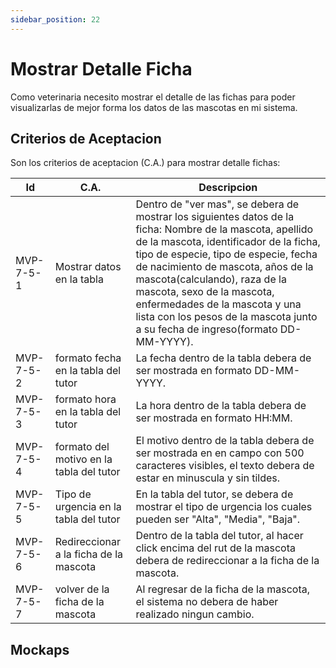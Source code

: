 ```yaml
---
sidebar_position: 22
---
```


# Mostrar Detalle Ficha

Como veterinaria necesito mostrar el detalle de las fichas para poder visualizarlas de mejor forma los datos de las mascotas en mi sistema.

<!-- En la siguiente imagen reprecenta el flujo general de la historia de usuario:
![Task Flow de Gestionar citas](/img/gestionar_citas/agregar_cita/agregar_cita_diagrama.svg) -->

## Criterios de Aceptacion
Son los criterios de aceptacion (C.A.) para mostrar detalle fichas:

| Id | C.A. | Descripcion | 
|-------------------- | -------- | -------- | 
| MVP-7-5-1 | Mostrar datos en la tabla | Dentro de "ver mas", se debera de mostrar los siguientes datos de la ficha: Nombre de la mascota, apellido de la mascota, identificador de la ficha, tipo de especie, tipo de especie, fecha de nacimiento de mascota, años de la mascota(calculando), raza de la mascota, sexo de la mascota, enfermedades de la mascota y una lista con los pesos de la mascota junto a su fecha de ingreso(formato DD-MM-YYYY). |
| MVP-7-5-2 | formato fecha en la tabla del tutor | La fecha dentro de la tabla debera de ser mostrada en formato DD-MM-YYYY. |
| MVP-7-5-3 | formato hora en la tabla del tutor | La hora dentro de la tabla debera de ser mostrada en formato HH:MM. |
| MVP-7-5-4 | formato del motivo en la tabla del tutor | El motivo dentro de la tabla debera de ser mostrada en en campo con 500 caracteres visibles, el texto debera de estar en minuscula y sin tildes. |
| MVP-7-5-5 | Tipo de urgencia en la tabla del tutor | En la tabla del tutor, se debera de mostrar el tipo de urgencia los cuales pueden ser "Alta", "Media", "Baja". |
| MVP-7-5-6 | Redireccionar a la ficha de la mascota | Dentro de la tabla del tutor, al hacer click encima del rut de la mascota debera de redireccionar a la ficha de la mascota. |
| MVP-7-5-7 | volver de la ficha de la mascota  | Al regresar de la ficha de la mascota, el sistema  no debera de haber realizado ningun cambio. |


## Mockaps

<!-- ### Agregar sin error
![Mockap de Gestionar citas general](/img/gestionar_citas/agregar_cita/agregar_cita_mockap.svg)

### Agregar con marca de error
![Mockap de Gestionar citas tabla](/img/gestionar_citas/agregar_cita/agregar_cita_error_mockap.svg) -->